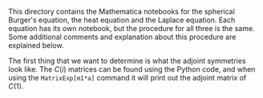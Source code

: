 This directory contains the Mathematica notebooks for the spherical Burger's equation, the heat equation and the Laplace equation. Each equation has its own notebook, but the procedure for all three is the same. Some additional comments and explanation about this procedure are explained below. <br>

The first thing that we want to determine is what the adjoint symmetries look like. The $C(i)$ matrices can be found using the Python code, and when using the $\texttt{MatrixExp[m1*a]}$ command it will print out the adjoint matrix of $C(1)$. 

